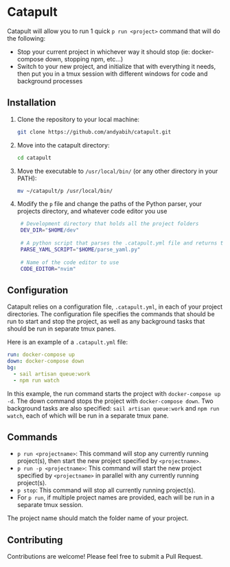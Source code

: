 # Catapult
Catapult will allow you to run 1 quick `p run <project>` command that will do the following:
- Stop your current project in whichever way it should stop (ie: docker-compose down, stopping npm, etc...)
- Switch to your new project, and initialize that with everything it needs, then put you in a tmux session with different windows for code and background processes

## Installation

1. Clone the repository to your local machine:
    ```sh
    git clone https://github.com/andyabih/catapult.git
    ```

2. Move into the catapult directory:
    ```sh
    cd catapult
    ```

3. Move the executable to `/usr/local/bin/` (or any other directory in your PATH):
    ```sh
    mv ~/catapult/p /usr/local/bin/
    ```
    
4. Modify the `p` file and change the paths of the Python parser, your projects directory, and whatever code editor you use
   ```sh
    # Development directory that holds all the project folders
    DEV_DIR="$HOME/dev"
    
    # A python script that parses the .catapult.yml file and returns the command to run
    PARSE_YAML_SCRIPT="$HOME/parse_yaml.py"
    
    # Name of the code editor to use
    CODE_EDITOR="nvim"
    ```

## Configuration

Catapult relies on a configuration file, `.catapult.yml`, in each of your project directories. The configuration file specifies the commands that should be run to start and stop the project, as well as any background tasks that should be run in separate tmux panes.

Here is an example of a `.catapult.yml` file:

```yaml
run: docker-compose up
down: docker-compose down
bg:
  - sail artisan queue:work
  - npm run watch
```

In this example, the run command starts the project with `docker-compose up -d`. The down command stops the project with `docker-compose down`. Two background tasks are also specified: `sail artisan queue:work` and `npm run watch`, each of which will be run in a separate tmux pane.

## Commands
- `p run <projectname>`: This command will stop any currently running project(s), then start the new project specified by `<projectname>`.
- `p run -p <projectname>`: This command will start the new project specified by `<projectname>` in parallel with any currently running project(s).
- `p stop`: This command will stop all currently running project(s).
- For `p run`, if multiple project names are provided, each will be run in a separate tmux session.

The project name should match the folder name of your project.

## Contributing
Contributions are welcome! Please feel free to submit a Pull Request.
